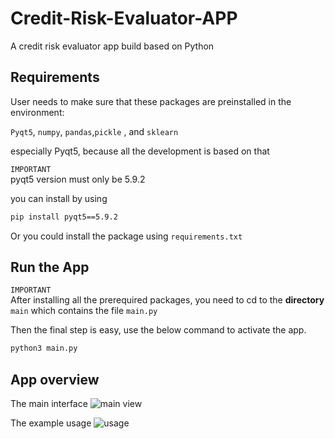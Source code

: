 # Credit-Risk-Evaluator-APP
A credit risk evaluator app build based on Python


## Requirements

User needs to make sure that these packages are preinstalled in the environment:

``Pyqt5``, ``numpy``, ``pandas``,``pickle`` , and ``sklearn``

especially Pyqt5, because all the development is based on that



`IMPORTANT` \
pyqt5 version must only be 5.9.2 

you can install by using 
```bash
pip install pyqt5==5.9.2
```
Or you could install the package using ``requirements.txt``

## Run the App


`IMPORTANT` \
After installing all the prerequired packages, you need to cd to the <strong>directory</strong> ``main`` which contains the file ``main.py``



Then the final step is easy, use the below command to activate the app.

```bash
python3 main.py
```

## App overview

The main interface
![main view](https://github.com/span11UR/Creadit-Risk-Evaluator-APP/blob/master/RM_image/overview.png)

The example usage
![usage](https://github.com/span11UR/Creadit-Risk-Evaluator-APP/blob/master/RM_image/usage.png)
